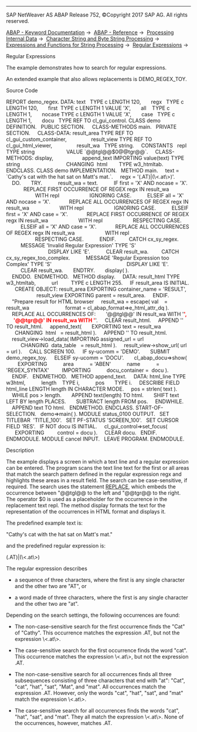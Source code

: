   

* * *

SAP NetWeaver AS ABAP Release 752, ©Copyright 2017 SAP AG. All rights reserved.

[ABAP - Keyword Documentation](https://help.sap.com/doc/abapdocu_752_index_htm/7.52/en-US/abenabap.htm) →  [ABAP - Reference](https://help.sap.com/doc/abapdocu_752_index_htm/7.52/en-US/abenabap_reference.htm) →  [Processing Internal Data](https://help.sap.com/doc/abapdocu_752_index_htm/7.52/en-US/abenabap_data_working.htm) →  [Character String and Byte String Processing](https://help.sap.com/doc/abapdocu_752_index_htm/7.52/en-US/abenabap_data_string.htm) →  [Expressions and Functions for String Processing](https://help.sap.com/doc/abapdocu_752_index_htm/7.52/en-US/abenstring_processing_expr_func.htm) →  [Regular Expressions](https://help.sap.com/doc/abapdocu_752_index_htm/7.52/en-US/abenregular_expressions.htm) → 

Regular Expressions

The example demonstrates how to search for regular expressions.

An extended example that also allows replacements is DEMO\_REGEX\_TOY.

Source Code

REPORT demo\_regex.
DATA: text   TYPE c LENGTH 120,
      regx   TYPE c LENGTH 120,
      first  TYPE c LENGTH 1 VALUE 'X',
      all    TYPE c LENGTH 1,
      nocase TYPE c LENGTH 1 VALUE 'X',
      case   TYPE c LENGTH 1,
      docu   TYPE REF TO cl\_gui\_control.
CLASS demo DEFINITION.
  PUBLIC SECTION.
    CLASS-METHODS main.
  PRIVATE SECTION.
    CLASS-DATA: result\_area TYPE REF TO cl\_gui\_custom\_container,
                result\_view TYPE REF TO cl\_gui\_html\_viewer,
                result\_wa   TYPE string.
    CONSTANTS   repl TYPE string
                     VALUE \`@@tgl@@$0@@tgr@@\`.
    CLASS-METHODS: display,
                   append\_text IMPORTING value(text) TYPE string
                               CHANGING  html        TYPE w3\_htmltab.
ENDCLASS.
CLASS demo IMPLEMENTATION.
  METHOD main.
    text = \`Cathy's cat with the hat sat on Matt's mat.\`.
    regx = '(.AT)|(\\<.at\\>)'.
    DO.
      TRY.
          result\_wa = text.
          IF first = 'X' AND nocase = 'X'.
            REPLACE FIRST OCCURRENCE OF REGEX regx IN result\_wa
                    WITH repl
                    IGNORING CASE.
          ELSEIF all = 'X' AND nocase = 'X'.
            REPLACE ALL OCCURRENCES OF REGEX regx IN result\_wa
                    WITH repl
                    IGNORING CASE.
          ELSEIF first = 'X' AND case = 'X'.
            REPLACE FIRST OCCURRENCE OF REGEX regx IN result\_wa
                    WITH repl
                    RESPECTING CASE.
          ELSEIF all = 'X' AND case = 'X'.
            REPLACE ALL OCCURRENCES OF REGEX regx IN result\_wa
                    WITH repl
                    RESPECTING CASE.
          ENDIF.
        CATCH cx\_sy\_regex.
          MESSAGE 'Invalid Regular Expression' TYPE 'S'
                                               DISPLAY LIKE 'E'.
          CLEAR result\_wa.
        CATCH cx\_sy\_regex\_too\_complex.
          MESSAGE 'Regular Expression too Complex' TYPE 'S'
                                                   DISPLAY LIKE 'E'.
          CLEAR result\_wa.
      ENDTRY.
      display( ).
    ENDDO.  ENDMETHOD.
  METHOD display.
    DATA: result\_html TYPE w3\_htmltab,
          url         TYPE c LENGTH 255.
    IF result\_area IS INITIAL.
      CREATE OBJECT: result\_area EXPORTING container\_name = 'RESULT',
                     result\_view EXPORTING parent = result\_area.
    ENDIF.
    "Prepare result for HTML browser
    result\_wa = escape( val    = result\_wa
                        format = cl\_abap\_format=>e\_html\_attr\_dq ).
    REPLACE ALL OCCURRENCES OF:
      '@@tgl@@' IN result\_wa WITH '<font color="#FF0000"><b>',
      '@@tgr@@' IN result\_wa WITH '</b></font>'.
    CLEAR result\_html.
    APPEND '<html><body>'   TO result\_html.
    append\_text(
      EXPORTING text = result\_wa
      CHANGING  html   = result\_html ).
    APPEND '</body></html>' TO result\_html.
    result\_view->load\_data( IMPORTING assigned\_url = url
                            CHANGING  data\_table   = result\_html ).
    result\_view->show\_url( url = url ).
    CALL SCREEN 100.
    IF sy-ucomm = 'DEMO'.
      SUBMIT demo\_regex\_toy.
    ELSEIF sy-ucomm = 'DOCU'.
      cl\_abap\_docu=>show(
        EXPORTING
          area           = 'ABEN'
          name           = 'REGEX\_SYNTAX'
        IMPORTING
          docu\_container =  docu ).
    ENDIF.
  ENDMETHOD.
  METHOD append\_text.
    DATA: html\_line TYPE w3html,
          length    TYPE i,
          pos       TYPE i.
    DESCRIBE FIELD html\_line LENGTH length IN CHARACTER MODE.
    pos = strlen( text ).
    WHILE pos > length.
      APPEND text(length) TO html.
      SHIFT text LEFT BY length PLACES.
      SUBTRACT length FROM pos.
    ENDWHILE.
    APPEND text TO html.
  ENDMETHOD.
ENDCLASS.
START-OF-SELECTION.
  demo=>main( ).
MODULE status\_0100 OUTPUT.
  SET TITLEBAR  'TITLE\_100'.
  SET PF-STATUS 'SCREEN\_100'.
  SET CURSOR FIELD 'RES'.
  IF NOT docu IS INITIAL.
    cl\_gui\_control=>set\_focus(
      EXPORTING
        control = docu ).
    CLEAR docu.
  ENDIF.
ENDMODULE.
MODULE cancel INPUT.
  LEAVE PROGRAM.
ENDMODULE.

Description

The example displays a screen in which a text line and a regular expression can be entered. The program scans the text line text for the first or all areas that match the search pattern defined in the regular expression regx and highlights these areas in a result field. The search can be case-sensitive, if required. The search uses the statement [REPLACE](https://help.sap.com/doc/abapdocu_752_index_htm/7.52/en-US/abapreplace.htm), which embeds the occurrence between "@@tgl@@ to the left and "@@tgr@@ to the right. The operator $0 is used as a placeholder for the occurrence in the replacement text repl. The method display formats the text for the representation of the occurrences in HTML format and displays it.

The predefined example text is:

"Cathy's cat with the hat sat on Matt's mat."

and the predefined regular expression is:

(.AT)|(\\<.at\\>)

The regular expression describes

-   a sequence of three characters, where the first is any single character and the other two are "AT", or

-   a word made of three characters, where the first is any single character and the other two are "at".

Depending on the search settings, the following occurrences are found:

-   The non-case-sensitive search for the first occurrence finds the "Cat" of "Cathy". This occurrence matches the expression .AT, but not the expression \\<.at\\>.

-   The case-sensitive search for the first occurrence finds the word "cat". This occurrence matches the expression \\<.at\\>, but not the expression .AT.

-   The non-case-sensitive search for all occurrences finds all three subsequences consisting of three characters that end with "at": "Cat", "cat", "hat", "sat", "Mat", and "mat". All occurrences match the expression .AT. However, only the words "cat", "hat", "sat", and "mat" match the expression \\<.at\\>.

-   The case-sensitive search for all occurrences finds the words "cat", "hat", "sat", and "mat". They all match the expression \\<.at\\>. None of the occurrences, however, matches .AT.